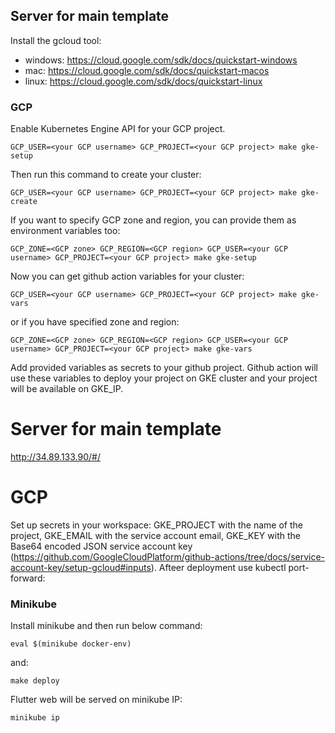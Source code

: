 
## Server for main template

Install the gcloud tool:

- windows: https://cloud.google.com/sdk/docs/quickstart-windows
- mac: https://cloud.google.com/sdk/docs/quickstart-macos
- linux: https://cloud.google.com/sdk/docs/quickstart-linux


### GCP
Enable Kubernetes Engine API for your GCP project.
```
GCP_USER=<your GCP username> GCP_PROJECT=<your GCP project> make gke-setup
```
Then run this command to create your cluster:
```
GCP_USER=<your GCP username> GCP_PROJECT=<your GCP project> make gke-create
```
If you want to specify GCP zone and region, you can provide them as environment variables too:
```
GCP_ZONE=<GCP zone> GCP_REGION=<GCP region> GCP_USER=<your GCP username> GCP_PROJECT=<your GCP project> make gke-setup
```
Now you can get github action variables for your cluster:
```
GCP_USER=<your GCP username> GCP_PROJECT=<your GCP project> make gke-vars
```
or if you have specified zone and region:
```
GCP_ZONE=<GCP zone> GCP_REGION=<GCP region> GCP_USER=<your GCP username> GCP_PROJECT=<your GCP project> make gke-vars
```
Add provided variables as secrets to your github project. Github action will use these variables to deploy your project on GKE cluster and your project will be available on GKE_IP.


# Server for main template

http://34.89.133.90/#/

# GCP
Set up secrets in your workspace: GKE_PROJECT with the name of the project, GKE_EMAIL with the service account email, GKE_KEY with the Base64 encoded JSON service account key (https://github.com/GoogleCloudPlatform/github-actions/tree/docs/service-account-key/setup-gcloud#inputs).
Afteer deployment use kubectl port-forward:


### Minikube
Install minikube and then run below command:
```
eval $(minikube docker-env)
```
and:
```
make deploy
```
Flutter web will be served on minikube IP:
```
minikube ip

